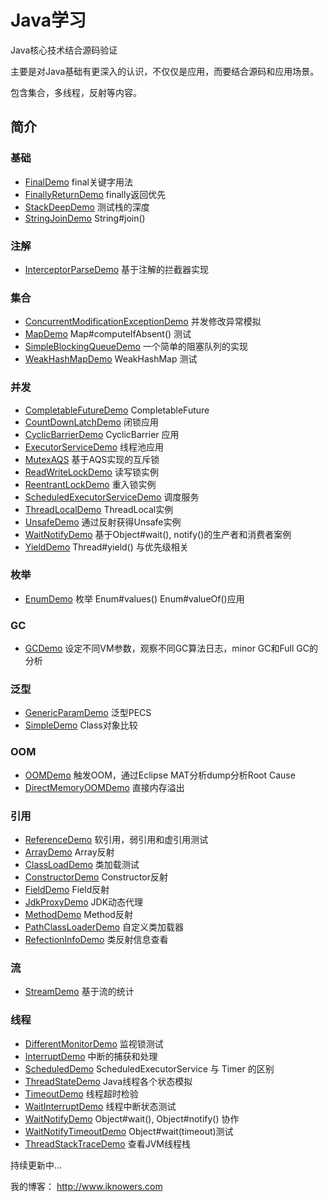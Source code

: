 # Java学习
Java核心技术结合源码验证

主要是对Java基础有更深入的认识，不仅仅是应用，而要结合源码和应用场景。

包含集合，多线程，反射等内容。


## 简介

### 基础
- [FinalDemo](src/main/java/com/iknowers/learning/base/FinalDemo/java) final关键字用法
- [FinallyReturnDemo](src/main/java/com/iknowers/learning/base/FinallyReturnDemo/java) finally返回优先
- [StackDeepDemo](src/main/java/com/iknowers/learning/base/StackDeepDemo/java) 测试栈的深度
- [StringJoinDemo](src/main/java/com/iknowers/learning/base/StringJoinDemo/java) String#join()

### 注解
- [InterceptorParseDemo](src/main/java/com/iknowers/learning/annotation/interceptor/InterceptorParseDemo/java) 基于注解的拦截器实现

### 集合
- [ConcurrentModificationExceptionDemo](src/main/java/com/iknowers/learning/collection/ConcurrentModificationExceptionDemo.java) 并发修改异常模拟
- [MapDemo](src/main/java/com/iknowers/learning/collection/MapDemo.java) Map#computeIfAbsent() 测试
- [SimpleBlockingQueueDemo](src/main/java/com/iknowers/learning/collection/SimpleBlockingQueueDemo.java)  一个简单的阻塞队列的实现
- [WeakHashMapDemo](src/main/java/com/iknowers/learning/collection/WeakHashMapDemo.java) WeakHashMap 测试

### 并发
- [CompletableFutureDemo](src/main/java/com/iknowers/learning/concurrent/CompletableFutureDemo.java) CompletableFuture
- [CountDownLatchDemo](src/main/java/com/iknowers/learning/concurrent/CountDownLatchDemo.java) 闭锁应用
- [CyclicBarrierDemo](src/main/java/com/iknowers/learning/concurrent/CyclicBarrierDemo.java) CyclicBarrier 应用
- [ExecutorServiceDemo](src/main/java/com/iknowers/learning/concurrent/ExecutorServiceDemo.java) 线程池应用
- [MutexAQS](src/main/java/com/iknowers/learning/concurrent/MutexAQS.java) 基于AQS实现的互斥锁
- [ReadWriteLockDemo](src/main/java/com/iknowers/learning/concurrent/ReadWriteLockDemo.java) 读写锁实例
- [ReentrantLockDemo](src/main/java/src/main/java/com/iknowers/learning/concurrent/ReentrantLockDemo.java) 重入锁实例
- [ScheduledExecutorServiceDemo](src/main/java/com/iknowers/learning/concurrent/ScheduledExecutorServiceDemo.java) 调度服务
- [ThreadLocalDemo](src/main/java/com/iknowers/learning/concurrent/ThreadLocalDemo.java) ThreadLocal实例
- [UnsafeDemo](src/main/java/com/iknowers/learning/concurrent/UnsafeDemo.java) 通过反射获得Unsafe实例
- [WaitNotifyDemo](src/main/java/com/iknowers/learning/concurrent/WaitNotifyDemo.java) 基于Object#wait(), notify()的生产者和消费者案例
- [YieldDemo](src/main/java/com/iknowers/learning/concurrent/YieldDemo.java) Thread#yield() 与优先级相关

### 枚举
- [EnumDemo](src/main/java/com/iknowers/learning/enuming/EnumDemo.java) 枚举 Enum#values() Enum#valueOf()应用

### GC
- [GCDemo](src/main/java/com/iknowers/learning/gc/GCDemo.java) 设定不同VM参数，观察不同GC算法日志，minor GC和Full GC的分析

### 泛型
- [GenericParamDemo](src/main/java/com/iknowers/learning/generic/GenericParamDemo.java) 泛型PECS
- [SimpleDemo](src/main/java/com/iknowers/learning/generic/SimpleDemo.java) Class对象比较

### OOM
- [OOMDemo](src/main/java/com/iknowers/learning/oom/OOMDemo.java) 触发OOM，通过Eclipse MAT分析dump分析Root Cause
- [DirectMemoryOOMDemo](src/main/java/com/iknowers/learning/oom/DirectMemoryOOMDemo.java) 直接内存溢出

### 引用
- [ReferenceDemo](src/main/java/com/iknowers/learning/reflect/ReferenceDemo.java) 软引用，弱引用和虚引用测试
- [ArrayDemo](src/main/java/com/iknowers/learning/reflect/ArrayDemo.java) Array反射
- [ClassLoadDemo](src/main/java/com/iknowers/learning/reflect/ClassLoadDemo.java) 类加载测试
- [ConstructorDemo](src/main/java/com/iknowers/learning/reflect/ConstructorDemo.java) Constructor反射
- [FieldDemo](src/main/java/com/iknowers/learning/reflect/FieldDemo.java) Field反射
- [JdkProxyDemo](src/main/java/com/iknowers/learning/reflect/JdkProxyDemo.java) JDK动态代理
- [MethodDemo](src/main/java/com/iknowers/learning/reflect/MethodDemo.java) Method反射
- [PathClassLoaderDemo](src/main/java/com/iknowers/learning/reflect/PathClassLoaderDemo.java) 自定义类加载器
- [RefectionInfoDemo](src/main/java/com/iknowers/learning/reflect/RefectionInfoDemo.java) 类反射信息查看

### 流
- [StreamDemo](src/main/java/com/iknowers/learning/stream/StreamDemo.java) 基于流的统计

### 线程
- [DifferentMonitorDemo](src/main/java/com/iknowers/learning/thread/DifferentMonitorDemo.java) 监视锁测试
- [InterruptDemo](src/main/java/com/iknowers/learning/thread/InterruptDemo.java) 中断的捕获和处理
- [ScheduledDemo](src/main/java/com/iknowers/learning/thread/ScheduledDemo.java) ScheduledExecutorService 与 Timer 的区别
- [ThreadStateDemo](src/main/java/com/iknowers/learning/thread/ThreadStateDemo.java) Java线程各个状态模拟
- [TimeoutDemo](src/main/java/com/iknowers/learning/thread/TimeoutDemo.java) 线程超时检验
- [WaitInterruptDemo](src/main/java/com/iknowers/learning/thread/WaitInterruptDemo.java) 线程中断状态测试
- [WaitNotifyDemo](src/main/java/com/iknowers/learning/thread/WaitNotifyDemo.java) Object#wait(), Object#notify() 协作
- [WaitNotifyTimeoutDemo](src/main/java/com/iknowers/learning/thread/WaitNotifyTimeoutDemo.java) Object#wait(timeout)测试
- [ThreadStackTraceDemo](src/main/java/com/iknowers/learning/thread/ThreadStackTraceDemo.java) 查看JVM线程栈


持续更新中...

我的博客： http://www.iknowers.com

























